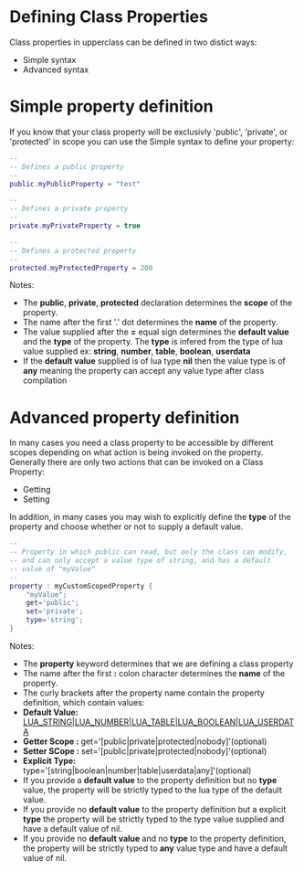 # Defining Class Properties

Class properties in upperclass can be defined in two distict ways:

* Simple syntax
* Advanced syntax

# Simple property definition

If you know that your class property will be exclusivly 'public', 'private', or 'protected' in scope you can use the Simple syntax to define your property:

```lua
--
-- Defines a public property
--
public.myPublicProperty = "test"

--
-- Defines a private property
--
private.myPrivateProperty = true

--
-- Defines a protected property
--
protected.myProtectedProperty = 200
```

Notes:

* The **public**, **private**, **protected** declaration determines the **scope** of the property. 
* The name after the first '.' dot determines the **name** of the  property.
* The value supplied after the **=** equal sign determines the **default value** and the **type** of the property. The **type** is infered from the type of lua value supplied ex: **string**, **number**, **table**, **boolean**, **userdata**
* If the **default value** supplied is of lua type **nil** then the value type is of **any** meaning the property can accept any value type after class compilation

# Advanced property definition

In many cases you need a class property to be accessible by different scopes depending on what action is being invoked on the property. Generally there are only two actions that can be invoked on a Class Property:

* Getting
* Setting

In addition, in many cases you may wish to explicitly define the **type** of the property and choose whether or not to supply a default value.

```lua
--
-- Property in which public can read, but only the class can modify, 
-- and can only accept a value type of string, and has a default 
-- value of "myValue"
--
property : myCustomScopedProperty { 
    "myValue"; 
    get='public'; 
    set='private';
    type='string';
}
```

Notes:

* The **property** keyword determines that we are defining a class property
* The name after the first **:** colon character determines the **name** of the property.
* The curly brackets after the property name contain the property definition, which contain values:
* **Default Value:** [LUA_STRING|LUA_NUMBER|LUA_TABLE|LUA_BOOLEAN|LUA_USERDATA](optional)
* **Getter Scope :** get='[public|private|protected|nobody]'(optional)
* **Setter SCope :** set='[public|private|protected|nobody]'(optional)
* **Explicit Type:** type='[string|boolean|number|table|userdata|any]'(optional)
* If you provide a **default value** to the property definition but no **type** value, the property will be strictly typed to the lua type of the default value.
* If you provide no **default value** to the property definition but a explicit **type** the property will be strictly typed to the type value supplied and have a default value of nil.
* If you provide no **default value** and no **type** to the property definition, the property will be strictly typed to **any** value type and have a default value of nil.

